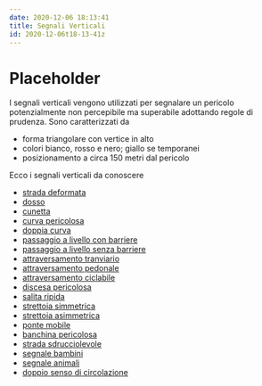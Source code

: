 ```yaml
---
date: 2020-12-06 18:13:41
title: Segnali Verticali
id: 2020-12-06t18-13-41z
---
```


# Placeholder

I segnali verticali vengono utilizzati per segnalare un pericolo potenzialmente
non percepibile ma superabile adottando regole di prudenza. Sono caratterizzati
da

- forma triangolare con vertice in alto
- colori bianco, rosso e nero; giallo se temporanei
- posizionamento a circa 150 metri dal pericolo

Ecco i segnali verticali da conoscere

- [strada deformata](./2020-12-08t09-15-40z.md)
- [dosso](./2020-12-08t09-21-09z.md)
- [cunetta](./2020-12-09t21-44-43z.md)
- [curva pericolosa](./2020-12-09t21-53-51z.md)
- [doppia curva](./2020-12-10t21-34-53z.md)
- [passaggio a livello con barriere](./2020-12-10t21-49-41z.md)
- [passaggio a livello senza barriere](./2020-12-10t22-21-39z.md)
- [attraversamento tranviario](./2020-12-12t16-46-18z.md)
- [attraversamento pedonale](./2020-12-12t17-18-04z.md)
- [attraversamento ciclabile](./2020-12-12t17-45-34z.md)
- [discesa pericolosa](./2020-12-12t17-56-29z.md)
- [salita ripida](./2020-12-12t18-11-18z.md)
- [strettoia simmetrica](./2020-12-13t20-52-20z.md)
- [strettoia asimmetrica](./2020-12-13t21-11-41z.md)
- [ponte mobile](./2020-12-13t21-16-41z.md)
- [banchina pericolosa](./2020-12-13t21-20-33z.md)
- [strada sdrucciolevole](./2020-12-13t21-28-54z.md)
- [segnale bambini](./2020-12-13t21-46-38z.md)
- [segnale animali](./2020-12-13t21-54-07z.md)
- [doppio senso di circolazione](./2020-12-19t15-12-48z.md)
